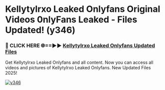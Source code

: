 # Kellytylrxo Leaked Onlyfans Original Videos 0nlyFans Leaked - Files Updated! (y346)

<h3>🔴 CLICK HERE 🌐==►► <a href="https://tinyurl.com/2wckxsce" rel="nofollow">Kellytylrxo Leaked Onlyfans Updated Files</a></h3>

Get Kellytylrxo Leaked Onlyfans and all content. Now you can access all videos and pictures of Kellytylrxo Leaked Onlyfans. New Updated Files 2025!

[![y346](https://i.imgur.com/AFduVYN.gif)](https://tinyurl.com/2wckxsce)
